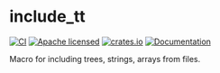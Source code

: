 # include_tt
[![CI](https://github.com/clucompany/include_tt/actions/workflows/CI.yml/badge.svg?event=push)](https://github.com/clucompany/include_tt/actions/workflows/CI.yml)
[![Apache licensed](https://img.shields.io/badge/license-Apache%202.0-blue.svg)](./LICENSE)
[![crates.io](https://img.shields.io/crates/v/include_tt)](https://crates.io/crates/include_tt)
[![Documentation](https://docs.rs/include_tt/badge.svg)](https://docs.rs/include_tt)

Macro for including trees, strings, arrays from files. 
